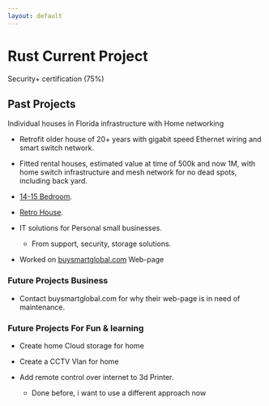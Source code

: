 ```yaml
---
layout: default
---
```




# Rust Current Project

Security+ certification (75%)


## Past Projects

Individual houses in Florida infrastructure with Home networking
-  Retrofit older house of 20+ years with gigabit speed Ethernet wiring and smart switch network.

-  Fitted rental houses, estimated value at time of 500k and now 1M, with home switch infrastructure and mesh network for no dead spots, including back yard.
  -   [14-15 Bedroom](./CentralFloridaFurniture.md).
  -   [Retro House](./RetroHouse.md).

  
-  IT solutions for Personal small businesses.
    -  From support, security, storage solutions.
      
-  Worked on [buysmartglobal.com](./https://buysmartglobal.com/buysmart/) Web-page



### Future Projects Business
- Contact buysmartglobal.com for why their web-page is in need of maintenance.
  
### Future Projects For Fun & learning
- Create home Cloud storage for home
  
- Create a CCTV Vlan for home
  
- Add remote control over internet to 3d Printer.
  - Done before, i want to use a different approach now 


